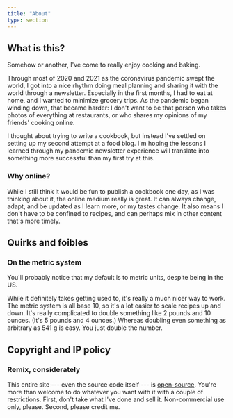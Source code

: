```yaml
---
title: "About"
type: section
---
```


## What is this?

Somehow or another, I've come to really enjoy cooking and baking.

Through most of 2020 and 2021 as the coronavirus pandemic swept the world, I got into a nice rhythm doing meal planning and sharing it with the world through a newsletter. Especially in the first months, I had to eat at home, and I wanted to minimize grocery trips. As the pandemic began winding down, that became harder: I don't want to be that person who takes photos of everything at restaurants, or who shares my opinions of my friends' cooking online.

I thought about trying to write a cookbook, but instead I've settled on setting up my second attempt at a food blog. I'm hoping the lessons I learned through my pandemic newsletter experience will translate into something more successful than my first try at this.

### Why online?

While I still think it would be fun to publish a cookbook one day, as I was thinking about it, the online medium really is great. It can always change, adapt, and be updated as I learn more, or my tastes change. It also means I don't have to be confined to recipes, and can perhaps mix in other content that's more timely.

## Quirks and foibles

### On the metric system

You'll probably notice that my default is to metric units, despite being in the US.

While it definitely takes getting used to, it's really a much nicer way to work. The metric system is all base 10,  so it's a lot easier to scale recipes up and down. It's really complicated to double something like 2 pounds and 10 ounces. (It's 5 pounds and 4 ounces.) Whereas doubling even something as arbitrary as 541 g is easy. You just double the number.

## Copyright and IP policy

### Remix, considerately

This entire site --- even the source code itself --- is [open-source](http://github.com/jkibe/recipes). You're more than welcome to do whatever you want with it with a couple of restrictions. First, don't take what I've done and sell it. Non-commercial use only, please. Second, please credit me.


